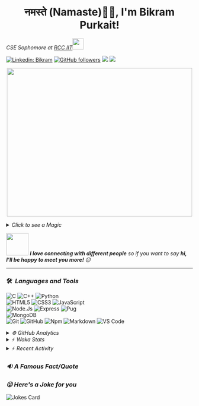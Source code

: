 <h1 align="center">नमस्ते (Namaste)🙏🏻, I'm Bikram Purkait! </h1>

<p><em>CSE Sophomore at <a href="https://www.rcciit.org/">RCC IIT</a><img src="https://media.giphy.com/media/WUlplcMpOCEmTGBtBW/giphy.gif" width="30"> 
</em></p>

[![Linkedin: Bikram](https://img.shields.io/badge/-bikram-blue?style=flat-square&logo=Linkedin&logoColor=white&link=https://www.linkedin.com/in/bikram-purkait-5463861a8/)](https://www.linkedin.com/in/bikram-purkait-5463861a8/)
[![GitHub followers](https://img.shields.io/github/followers/IamBikramPurkait?label=Follow&style=social)](https://github.com/IamBikramPurkait)
![](https://komarev.com/ghpvc/?username=IamBikramPurkait&color=blueviolet&style=flat)
<a href="mailto:bkrmprkt@gmail.com"><img src="https://img.shields.io/badge/-bikram-D14836?style=flat&logo=Gmail&logoColor=white"/></a>

<p align="center">
  <img width="500" height="400" src="https://cdn.dribbble.com/users/1059583/screenshots/4171367/coding-freak.gif">
</p>

<details>
<summary><em>Click to see a Magic</em></summary>

⏳ **Year Progress** { █████████████████████▁▁▁▁▁▁▁▁▁ } 70.97 % as on ⏰ 17-9-2021.

</details>

<img src="https://media.giphy.com/media/LnQjpWaON8nhr21vNW/giphy.gif" width="60"> <em><b>I love connecting with different people</b> so if you want to say <b>hi, I'll be happy to meet you more! </b> 😊</em>

***

### 🛠 &nbsp;<em>Languages and Tools</em>

![C](https://img.shields.io/badge/C-00599C?style=for-the-badge&logo=c&logoColor=white)
![C++](https://img.shields.io/badge/C%2B%2B-00599C?style=for-the-badge&logo=c%2B%2B&logoColor=white)
![Python](http://img.shields.io/badge/-Python-3776AB?style=for-the-badge&logo=python&logoColor=ffffff)
<br>
![HTML5](https://img.shields.io/badge/-HTML5-%23E44D27?style=for-the-badge&logo=html5&logoColor=ffffff)
![CSS3](https://img.shields.io/badge/-CSS3-%231572B6?style=for-the-badge&logo=css3)
![JavaScript](https://img.shields.io/badge/-JavaScript-%23F7DF1C?style=for-the-badge&logo=javascript&logoColor=000000&labelColor=%23F7DF1C&color=%23FFCE5A)
<br>
![Node.Js](https://img.shields.io/badge/-Node.js-%23E44D27?style=for-the-badge&logo=Node.js&logoColor=ffffff)
![Express](https://img.shields.io/badge/-Express-%231572B6?style=for-the-badge&logo=Express)
![Pug](https://img.shields.io/badge/-pug-%23F7DF1C?style=for-the-badge&logo=pug&logoColor=000000&labelColor=%23F7DF1C&color=%23FFCE5A)
<br>
![MongoDB](https://img.shields.io/badge/MongoDB-4EA94B?style=for-the-badge&logo=mongodb&logoColor=white)
<br>
![Git](https://img.shields.io/badge/-Git-%23F05032?style=for-the-badge&logo=git&logoColor=%23ffffff)
![GitHub](https://img.shields.io/badge/-GitHub-181717?style=for-the-badge&logo=github)
![Npm](https://img.shields.io/badge/-npm-CB3837?style=for-the-badge&logo=npm)
![Markdown](https://img.shields.io/badge/Markdown-000000?style=for-the-badge&logo=markdown&logoColor=white)
![VS Code](http://img.shields.io/badge/-VS%20Code-007ACC?style=for-the-badge&logo=visual-studio-code&logoColor=ffffff)
<br>

<details><summary><em>⚙ GitHub Analytics</em></summary>
<br>
<p align="center">
<a href="https://github.com/IamBikramPurkait">

![Bikram's GitHub Stats](https://github-readme-stats.vercel.app/api?username=IamBikramPurkait&theme=chartreuse-dark&show_icons=true&include_all_commits=true&count_private=true)
<img height="180em" src="https://github-readme-stats-eight-theta.vercel.app/api/top-langs/?username=IamBikramPurkait&layout=compact&langs_count=12&theme=chartreuse-dark"/>
[![GitHub Streak](http://github-readme-streak-stats.herokuapp.com?user=IamBikramPurkait&theme=chartreuse-dark)](https://git.io/streak-stats)
</a>
</p>
</details>

<details>
<summary>⚡ <em>Waka Stats</em></summary>

<!--START_SECTION:waka-->
**I'm a Night 🦉** 

```text
🌞 Morning    69 commits     ███████░░░░░░░░░░░░░░░░░░   29.61% 
🌆 Daytime    47 commits     █████░░░░░░░░░░░░░░░░░░░░   20.17% 
🌃 Evening    104 commits    ███████████░░░░░░░░░░░░░░   44.64% 
🌙 Night      13 commits     █░░░░░░░░░░░░░░░░░░░░░░░░   5.58%

```
📅 **I'm Most Productive on Thursday** 

```text
Monday       22 commits     ██░░░░░░░░░░░░░░░░░░░░░░░   9.44% 
Tuesday      36 commits     ███░░░░░░░░░░░░░░░░░░░░░░   15.45% 
Wednesday    43 commits     ████░░░░░░░░░░░░░░░░░░░░░   18.45% 
Thursday     57 commits     ██████░░░░░░░░░░░░░░░░░░░   24.46% 
Friday       45 commits     ████░░░░░░░░░░░░░░░░░░░░░   19.31% 
Saturday     24 commits     ██░░░░░░░░░░░░░░░░░░░░░░░   10.3% 
Sunday       6 commits      ░░░░░░░░░░░░░░░░░░░░░░░░░   2.58%

```


📊 **This Week I Spent My Time On** 

```text
⌚︎ Time Zone: Asia/Kolkata

💬 Programming Languages: 
No Activity Tracked This Week

💻 Operating System: 
No Activity Tracked This Week

```


<!--END_SECTION:waka-->

</details>

<details>
<summary>⚡ <em>Recent Activity</em></summary>

<!--START_SECTION:activity-->
1. ❌ Closed PR [#3](https://github.com/IamBikramPurkait/Quadcode-Project-Innovision-2021/pull/3) in [IamBikramPurkait/Quadcode-Project-Innovision-2021](https://github.com/IamBikramPurkait/Quadcode-Project-Innovision-2021)
2. 💪 Opened PR [#5](https://github.com/Ruddranil/QUADCODE/pull/5) in [Ruddranil/QUADCODE](https://github.com/Ruddranil/QUADCODE)
3. 💪 Opened PR [#3](https://github.com/Ruddranil/QUADCODE/pull/3) in [Ruddranil/QUADCODE](https://github.com/Ruddranil/QUADCODE)
4. 💪 Opened PR [#2](https://github.com/Ruddranil/QUADCODE/pull/2) in [Ruddranil/QUADCODE](https://github.com/Ruddranil/QUADCODE)
5. 🎉 Merged PR [#2](https://github.com/IamBikramPurkait/Quadcode-Project-Innovision-2021/pull/2) in [IamBikramPurkait/Quadcode-Project-Innovision-2021](https://github.com/IamBikramPurkait/Quadcode-Project-Innovision-2021)
6. 🗣 Commented on [#2](https://github.com/IamBikramPurkait/Quadcode-Project-Innovision-2021/issues/2) in [IamBikramPurkait/Quadcode-Project-Innovision-2021](https://github.com/IamBikramPurkait/Quadcode-Project-Innovision-2021)
7. 🎉 Merged PR [#1](https://github.com/IamBikramPurkait/Quadcode-Project-Innovision-2021/pull/1) in [IamBikramPurkait/Quadcode-Project-Innovision-2021](https://github.com/IamBikramPurkait/Quadcode-Project-Innovision-2021)
<!--END_SECTION:activity-->

</details>

### <em>🔉 A Famous Fact/Quote</em>
<!--STARTS_HERE_QUOTE_README-->
<!--ENDS_HERE_QUOTE_README-->


### <em>😜 Here's a Joke for you</em>
![Jokes Card](https://readme-jokes.vercel.app/api)


